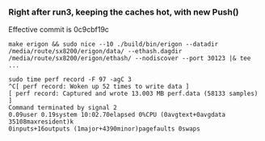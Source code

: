 ### Right after run3, keeping the caches hot, with new Push()
Effective commit is 0c9cbf19c

```
make erigon && sudo nice --10 ./build/bin/erigon --datadir /media/route/sx8200/erigon/data/ --ethash.dagdir /media/route/sx8200/erigon/ethash/ --nodiscover --port 30123 |& tee ...
```
```
sudo time perf record -F 97 -agC 3
^C[ perf record: Woken up 52 times to write data ]
[ perf record: Captured and wrote 13.003 MB perf.data (58133 samples) ]
Command terminated by signal 2
0.09user 0.19system 10:02.70elapsed 0%CPU (0avgtext+0avgdata 35108maxresident)k
0inputs+16outputs (1major+4390minor)pagefaults 0swaps
```
